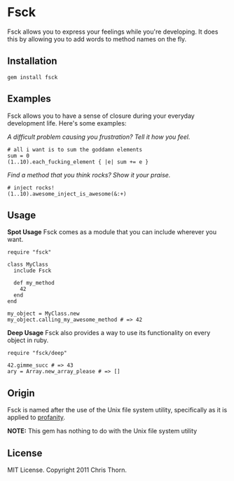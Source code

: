 # Fsck
Fsck allows you to express your feelings while you're developing. It does this by allowing you to add words to method names on the fly.

## Installation

    gem install fsck

## Examples
Fsck allows you to have a sense of closure during your everyday development life. Here's some examples:

*A difficult problem causing you frustration? Tell it how you feel.*

    # all i want is to sum the goddamn elements
    sum = 0
    (1..10).each_fucking_element { |e| sum += e }

*Find a method that you think rocks? Show it your praise.*

    # inject rocks!
    (1..10).awesome_inject_is_awesome(&:+)

## Usage
**Spot Usage**
Fsck comes as a module that you can include wherever you want.

    require "fsck"

    class MyClass
      include Fsck

      def my_method
        42
      end
    end

    my_object = MyClass.new
    my_object.calling_my_awesome_method # => 42

**Deep Usage**
Fsck also provides a way to use its functionality on every object in ruby.

    require "fsck/deep"

    42.gimme_succ # => 43
    ary = Array.new_array_please # => []

## Origin
Fsck is named after the use of the Unix file system utility, specifically as it is applied to [profanity](http://en.wikipedia.org/wiki/Fsck#Use_as_profanity).

**NOTE:** This gem has nothing to do with the Unix file system utility

## License
MIT License. Copyright 2011 Chris Thorn.